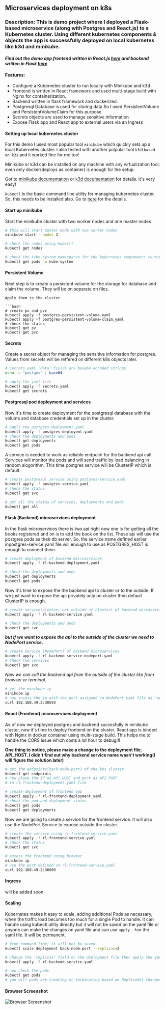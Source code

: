 ## Microservices deployment on k8s

### Description: This is demo project where I deployed a Flask-based microservice (along with Postgres and React.js) to a Kubernetes cluster. Using different kubernetes components & objects the app is successfully deployed on local kubernetes like k3d and minikube. 

#### _Find out the demo app frontend written in React.js [here](https://github.com/faysalmehedi/reading-list-frontend) and backend wriiten in Flask [here](https://github.com/faysalmehedi/reading-list-backend)_

#### Features:
- Configure a Kubernetes cluster to run locally with Minikube and k3d
- Frontend is written in React framework and used multi-stage build with Nginx for containerization. 
- Backend written in flask framework and dockerized. 
- Postgresql Database is used for storing data So I used PersistentVolume and PersistentVolumeClaim for this purpose
- Secrets objects are used to manage sensitive information
- Expose Flask app and React app to external users via an Ingress

#### Setting up local kubernetes cluster
For this demo I used most popular tool `minikube` which quickly sets up a local Kubernetes cluster. I also tested with another polpular tool `k3d(based on k3s` and it worked fine for me too!

Minikube or k3d can be installed on any machine with any virtualization tool; even only docker(deploys as container) is enough for the setup. 

Got to [minikube documentation](https://minikube.sigs.k8s.io/docs/) or [k3d documentation](https://k3d.io/) for details. It's very easy!

`kubectl` is the basic command line utility for managing kubernetes cluster. So, this needs to be installed also. Go to [here](https://kubernetes.io/docs/tasks/tools/install-kubectl-linux/) for the details.

#### Start up minikube
Start the minikube cluster with two worker nodes and one master nodes
```bash
# this will start master node with two worker nodes
minikube start --nodes 3

# check the nodes using kubectl
kubectl get nodes

# check the kube-system namespaces for the kubernetes components running
kubectl get pods -n kube-system
```

#### Persistent Volume
Next step is to create a persistent volume for the storage for database and claim the volume. They will be on separate on files.

```
Apply them to the cluster

```bash
# create pv and pvc
kubectl apply -f postgres-persistent-volume.yaml
kubectl apply -f postgres-persistent-volume-claim.yaml
# check the status
kubectl get pv
kubectl get pvc
```

#### Secrets
Create a secret object for managing the sensitive information for postgres. Values from secrets will be reffered on different k8s objects later.

```bash
# secrets.yaml 'data' fields are base64 encoded strings
echo -n "postges" | base64

# apply the yaml file
kubectl apply -f secrets.yaml
kubectl get secrets
```

#### Postgresql pod deployment and services

Now it's time to create deployment for the postgresql database with the volume and database credentials set up in the cluster.

```bash
# apply the postgres-deployment.yaml
kubectl apply -f postgres-deployemt.yaml
# check the deployments and pods
kubectl get deployments
kubectl get pods
```

A service is needed to work as reliable endpoint for the backend api call. Services will monitor the pods and will send traffic by load balancing in random alogorithm. This time postgres service will be ClusterIP which is default.

```bash
# create postgresql service using postgres-service.yaml
kubectl apply -f postgres-service.yaml
# check the status 
kubectl get svc

# get all the status of services, deployments and pods
kubectl get all
```
#### Flask (Backend) microservices deployment

In the flask microservices there is two api right now one is for getting all the books registered and on is to add the book on the list. These api will use the postgres pods as their db server. So, the service name defined earlier inpostgres-service.yaml file will enough to use as POSTGRES_HOST is enough to connect them.

```bash
# create deployment of backend microservices
kubectl apply -f rl-backend-deployment.yaml

# check the deployments and pods
kubectl get deployments
kubectl get pods
```

Now it's time to expose the the backend api to cluster or to the outside. If we just want to expose the api privately only on cluster then default ClusterIP is enough.

```bash
# create service(cluster; not outside of cluster) of backend microservices
kubectl apply -f rl-backend-service.yaml

# check the deployments and pods
kubectl get svc
```
**_but if we want to expose the api to the outside of the cluster we need to NodePort service._**

```bash 
# create Service (NodePort) of backend microservices
kubectl apply -f rl-backend-service-nodeport.yaml 
# Check the services
kubectl get svc
```
_Now we can call the backend api from the outside of the cluster like from browser or terminal._
```bash
# get the minikube ip
minikube ip
# now access the ip with the port assigend in NodePort yaml file as 'nodePort'
curl 192.168.49.2:30050
```

#### React (Frontend) microservices deployment
As of now we deployed postgres and backend succesfully in minikube cluster, now it's time to deploy frontend on the cluster. React app is binded with Nginx in docker container using multi-stage build. This helps me to handle the CORS issue which costs a lot hour to debug!!!

**One thing to notice, please make a change to the deployment file; API_HOST. I didn't find out why backend service name wasn't working(I will figure the solution later)**

```bash
# get the endpoints(back-node-port) of the k8s cluster
kubectl get endpoints
# now place the IP as API_HOST and port as API_PORT
# in rl-frontend-deployment.yaml file

# create deployment of frontend app 
kubectl apply -f rl-frontend-deployment.yaml
# check the pod and deployment status
kubectl get pods
kubectl get deployments
```

Now we are going to create a service for the frontend service. It will also use the NodePort Service to expose outside the cluster.

```bash
# create the service using rl-frontend-service.yaml
kubectl apply -f rl-frontend-service.yaml
# check the status
kubectl get svc

# access the frontend using browser
minikube ip
# use the port defined on rl-frontend-service.yaml
curl 192.168.49.2:30080
```

#### Ingress
will be added soon


#### Scaling

Kubernetes makes it easy to scale, adding additional Pods as necessary, when the traffic load becomes too much for a single Pod to handle. It can handle using kubectl utilty directly but it will not be saved on the yaml file or anyone can make the changes on yaml file and can use `apply -f`on the yaml file. It will be permanent.
```bash
# from command line; it will not be saved
kubectl scale deployment back-node-port --replicas=2

# change the 'replicas' field on the deployment file then apply the yaml
kubectl apply -f rl-backend-service.yaml

# now check the pods
kubectl get pods
# you will pods are creating or terminating based on ReplicaSet changes
```

#### Browser Screenshot

![Browser Screenshot](https://github.com/faysalmehedi/microservices-deployment-k8s/blob/main/browser-screeshot.png)
